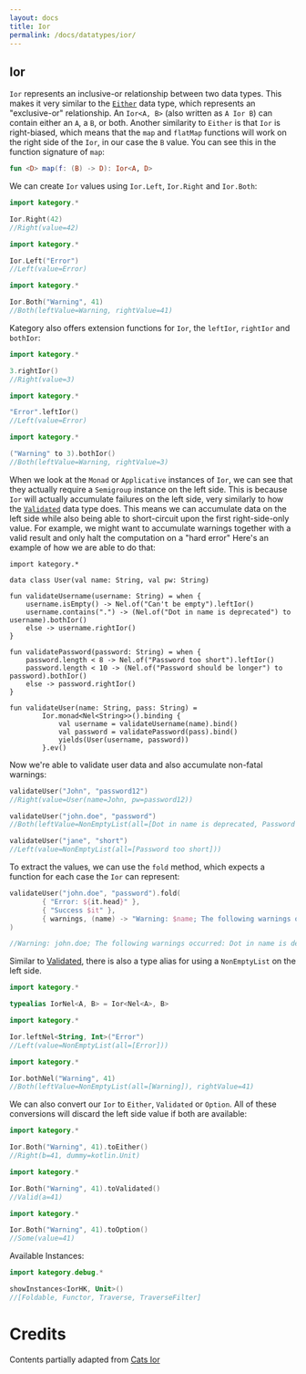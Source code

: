 ```yaml
---
layout: docs
title: Ior
permalink: /docs/datatypes/ior/
---
```


## Ior 

`Ior` represents an inclusive-or relationship between two data types.
This makes it very similar to the [`Either`](/docs/datatypes/either) data type, which represents an "exclusive-or" relationship.
An `Ior<A, B>` (also written as `A Ior B`) can contain either an `A`, a `B`, or both.
Another similarity to `Either` is that `Ior` is right-biased,
which means that the `map` and `flatMap` functions will work on the right side of the `Ior`, in our case the `B` value.
You can see this in the function signature of `map`:

```kotlin
fun <D> map(f: (B) -> D): Ior<A, D>
```

We can create `Ior` values using `Ior.Left`, `Ior.Right` and `Ior.Both`:

```kotlin
import kategory.*

Ior.Right(42)
//Right(value=42)
```

```kotlin
import kategory.*

Ior.Left("Error")
//Left(value=Error)
```

```kotlin
import kategory.*

Ior.Both("Warning", 41)
//Both(leftValue=Warning, rightValue=41)
```

Kategory also offers extension functions for `Ior`, the `leftIor`, `rightIor` and `bothIor`:

```kotlin
import kategory.*

3.rightIor()
//Right(value=3)
```

```kotlin
import kategory.*

"Error".leftIor()
//Left(value=Error)
```

```kotlin
import kategory.*

("Warning" to 3).bothIor()
//Both(leftValue=Warning, rightValue=3)
```


When we look at the `Monad` or `Applicative` instances of `Ior`, we can see that they actually require a `Semigroup` instance on the left side.
This is because `Ior` will actually accumulate failures on the left side, very similarly to how the [`Validated`](/docs/datatypes/validated) data type does.
This means we can accumulate data on the left side while also being able to short-circuit upon the first right-side-only value.
For example, we might want to accumulate warnings together with a valid result and only halt the computation on a "hard error"
Here's an example of how we are able to do that:

```kotlin:ank:silent
import kategory.*

data class User(val name: String, val pw: String)

fun validateUsername(username: String) = when {
    username.isEmpty() -> Nel.of("Can't be empty").leftIor()
    username.contains(".") -> (Nel.of("Dot in name is deprecated") to username).bothIor()
    else -> username.rightIor()
}

fun validatePassword(password: String) = when {
    password.length < 8 -> Nel.of("Password too short").leftIor()
    password.length < 10 -> (Nel.of("Password should be longer") to password).bothIor()
    else -> password.rightIor()
}

fun validateUser(name: String, pass: String) =
        Ior.monad<Nel<String>>().binding {
            val username = validateUsername(name).bind()
            val password = validatePassword(pass).bind()
            yields(User(username, password))
        }.ev()
```

Now we're able to validate user data and also accumulate non-fatal warnings:

```kotlin
validateUser("John", "password12")
//Right(value=User(name=John, pw=password12))
```

```kotlin
validateUser("john.doe", "password")
//Both(leftValue=NonEmptyList(all=[Dot in name is deprecated, Password should be longer]), rightValue=User(name=john.doe, pw=password))
```

```kotlin
validateUser("jane", "short")
//Left(value=NonEmptyList(all=[Password too short]))
```

To extract the values, we can use the `fold` method, which expects a function for each case the `Ior` can represent:

```kotlin
validateUser("john.doe", "password").fold(
        { "Error: ${it.head}" },
        { "Success $it" },
        { warnings, (name) -> "Warning: $name; The following warnings occurred: ${warnings.show()}" }
)

//Warning: john.doe; The following warnings occurred: Dot in name is deprecated, Password should be longer
```
Similar to [Validated](/docs/datatypes/validated), there is also a type alias for using a `NonEmptyList` on the left side.

```kotlin
import kategory.*

typealias IorNel<A, B> = Ior<Nel<A>, B>
```


```kotlin
import kategory.*

Ior.leftNel<String, Int>("Error")
//Left(value=NonEmptyList(all=[Error]))
```

```kotlin
import kategory.*

Ior.bothNel("Warning", 41)
//Both(leftValue=NonEmptyList(all=[Warning]), rightValue=41)
```


We can also convert our `Ior` to `Either`, `Validated` or `Option`.
All of these conversions will discard the left side value if both are available:

```kotlin
import kategory.*

Ior.Both("Warning", 41).toEither()
//Right(b=41, dummy=kotlin.Unit)
```

```kotlin
import kategory.*

Ior.Both("Warning", 41).toValidated()
//Valid(a=41)
```

```kotlin
import kategory.*

Ior.Both("Warning", 41).toOption()
//Some(value=41)
```

Available Instances:

```kotlin
import kategory.debug.*

showInstances<IorHK, Unit>()
//[Foldable, Functor, Traverse, TraverseFilter]
```

# Credits

Contents partially adapted from [Cats Ior](https://typelevel.org/cats/datatypes/ior.html)